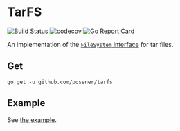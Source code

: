 # TarFS

[![Build Status](https://travis-ci.org/posener/tarfs.svg?branch=master)](https://travis-ci.org/posener/tarfs)
[![codecov](https://codecov.io/gh/posener/tarfs/branch/master/graph/badge.svg)](https://codecov.io/gh/posener/tarfs)
[![Go Report Card](https://goreportcard.com/badge/github.com/posener/tarfs)](https://goreportcard.com/report/github.com/posener/tarfs)

An implementation of the [`FileSystem` interface](https://godoc.org/github.com/kr/fs#FileSystem) for tar files.

## Get

`go get -u github.com/posener/tarfs`

## Example

See [the example](./examples/example_test.go).
